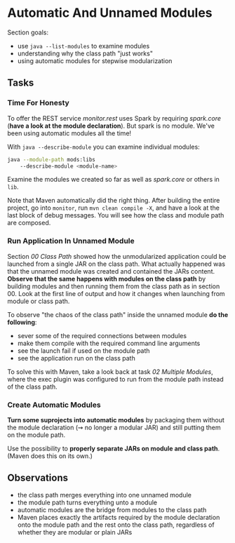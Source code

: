 # Automatic And Unnamed Modules

Section goals:

* use `java --list-modules` to examine modules
* understanding why the class path "just works"
* using automatic modules for stepwise modularization


## Tasks

### Time For Honesty

To offer the REST service _monitor.rest_ uses Spark by requiring _spark.core_ (**have a look at the module declaration**).
But spark is no module.
We've been using automatic modules all the time!

With `java --describe-module` you can examine individual modules:

```bash
java --module-path mods:libs
	--describe-module <module-name>
```

Examine the modules we created so far as well as _spark.core_ or others in `lib`.

Note that Maven automatically did the right thing.
After building the entire project, go into `monitor`, run `mvn clean compile -X`, and have a look at the last block of debug messages.
You will see how the class and module path are composed.

### Run Application In Unnamed Module

Section _00 Class Path_ showed how the unmodularized application could be launched from a single JAR on the class path.
What actually happened was that the unnamed module was created and contained the JARs content.
**Observe that the same happens with modules on the class path** by building modules and then running them from the class path as in section 00.
Look at the first line of output and how it changes when launching from module or class path.

To observe "the chaos of the class path" inside the unnamed module **do the following**:

* sever some of the required connections between modules
* make them compile with the required command line arguments
* see the launch fail if used on the module path
* see the application run on the class path

To solve this with Maven, take a look back at task _02 Multiple Modules_, where the exec plugin was configured to run from the module path instead of the class path.

### Create Automatic Modules

**Turn some suprojects into automatic modules** by packaging them without the module declaration (⇝ no longer a modular JAR) and still putting them on the module path.

Use the possibility to **properly separate JARs on module and class path**.
(Maven does this on its own.)


## Observations

* the class path merges everything into one unnamed module
* the module path turns everything unto a module
* automatic modules are the bridge from modules to the class path
* Maven places exactly the artifacts required by the module declaration onto the module path and the rest onto the class path, regardless of whether they are modular or plain JARs
